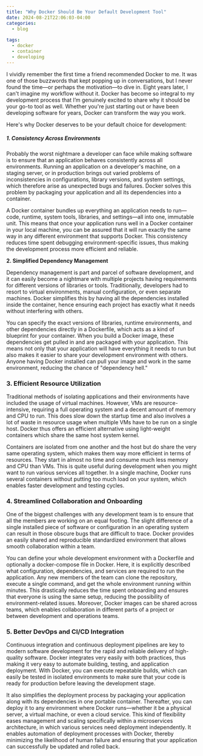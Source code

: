 ```yaml
---
title: "Why Docker Should Be Your Default Development Tool"
date: 2024-08-21T22:06:03-04:00
categories:
  - blog
  
tags:
  - docker
  - container
  - developing
---
```


I vividly remember the first time a friend recommended Docker to me. It was one of those buzzwords that kept popping up in conversations, but I never found the time—or perhaps the motivation—to dive in. Eight years later, I can't imagine my workflow without it. Docker has become so integral to my development process that I’m genuinely excited to share why it should be your go-to tool as well. Whether you're just starting out or have been developing software for years, Docker can transform the way you work.

Here's why Docker deserves to be your default choice for development:

##### 1. **Consistency Across Environments**

Probably the worst nightmare a developer can face while making software is to ensure that an application behaves consistently across all environments. Running an application on a developer's machine, on a staging server, or in production brings out varied problems of inconsistencies in configurations, library versions, and system settings, which therefore arise as unexpected bugs and failures. Docker solves this problem by packaging your application and all its dependencies into a container.

A Docker container bundles up everything an application needs to run—code, runtime, system tools, libraries, and settings—all into one, immutable unit. This means that once your application runs well in a Docker container in your local machine, you can be assured that it will run exactly the same way in any different environment that supports Docker. This consistency reduces time spent debugging environment-specific issues, thus making the development process more efficient and reliable.

**2. Simplified Dependency Management**

Dependency management is part and parcel of software development, and it can easily become a nightmare with multiple projects having requirements for different versions of libraries or tools. Traditionally, developers had to resort to virtual environments, manual configuration, or even separate machines. Docker simplifies this by having all the dependencies installed inside the container, hence ensuring each project has exactly what it needs without interfering with others.

You can specify the exact versions of libraries, runtime environments, and other dependencies directly in a Dockerfile, which acts as a kind of blueprint for your container. When you build a Docker image, these dependencies get pulled in and are packaged with your application. This means not only that your application will have everything it needs to run but also makes it easier to share your development environment with others. Anyone having Docker installed can pull your image and work in the same environment, reducing the chance of "dependency hell."

### 3. **Efficient Resource Utilization**

Traditional methods of isolating applications and their environments have included the usage of virtual machines. However, VMs are resource-intensive, requiring a full operating system and a decent amount of memory and CPU to run. This does slow down the startup time and also involves a lot of waste in resource usage when multiple VMs have to be run on a single host. Docker thus offers an efficient alternative using light-weight containers which share the same host system kernel.

Containers are isolated from one another and the host but do share the very same operating system, which makes them way more efficient in terms of resources. They start in almost no time and consume much less memory and CPU than VMs. This is quite useful during development when you might want to run various services all together. In a single machine, Docker runs several containers without putting too much load on your system, which enables faster development and testing cycles.

### 4. **Streamlined Collaboration and Onboarding**

One of the biggest challenges with any development team is to ensure that all the members are working on an equal footing. The slight difference of a single installed piece of software or configuration in an operating system can result in those obscure bugs that are difficult to trace. Docker provides an easily shared and reproducible standardized environment that allows smooth collaboration within a team.

You can define your whole development environment with a Dockerfile and optionally a docker-compose file in Docker. Here, it is explicitly described what configuration, dependencies, and services are required to run the application. Any new members of the team can clone the repository, execute a single command, and get the whole environment running within minutes. This drastically reduces the time spent onboarding and ensures that everyone is using the same setup, reducing the possibility of environment-related issues. Moreover, Docker images can be shared across teams, which enables collaboration in different parts of a project or between development and operations teams.

### 5. **Better DevOps and CI/CD Integration**

Continuous integration and continuous deployment pipelines are key to modern software development for the rapid and reliable delivery of high-quality software. Docker integrates very easily with both practices, thus making it very easy to automate building, testing, and application deployment. With Docker, you can execute repeatable builds, which can easily be tested in isolated environments to make sure that your code is ready for production before leaving the development stage.

It also simplifies the deployment process by packaging your application along with its dependencies in one portable container. Thereafter, you can deploy it to any environment where Docker runs—whether it be a physical server, a virtual machine, or even a cloud service. This kind of flexibility eases management and scaling specifically within a microservices architecture, in which various services need deployment independently. It enables automation of deployment processes with Docker, thereby minimizing the likelihood of human failure and ensuring that your application can successfully be updated and rolled back.

